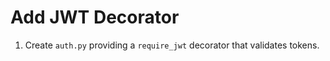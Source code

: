 # Add JWT Decorator

1. Create `auth.py` providing a `require_jwt` decorator that validates tokens.
